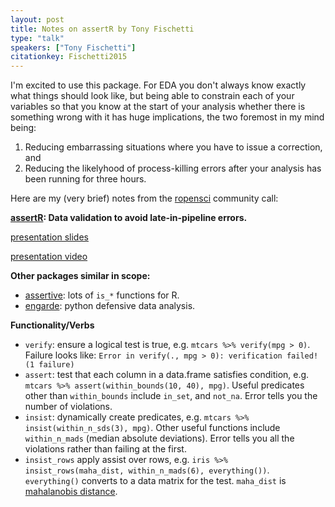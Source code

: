 ```yaml
---
layout: post
title: Notes on assertR by Tony Fischetti
type: "talk"
speakers: ["Tony Fischetti"]
citationkey: Fischetti2015
---
```


I'm excited to use this package. For EDA you don't always know exactly what things should look like, but being able to constrain each of your variables so that you know at the start of your analysis whether there is something wrong with it has huge implications, the two foremost in my mind being:

1. Reducing embarrassing situations where you have to issue a correction, and
2. Reducing the likelyhood of process-killing errors after your analysis has been running for three hours.

Here are my (very brief) notes from the [ropensci](https://ropensci.org/) community call:

**[assertR](https://github.com/tonyfischetti/assertr): Data validation to avoid late-in-pipeline errors.**

[presentation slides](https://statethatiamin.onlythisrose.com/assertr-presentation.html)

[presentation video](https://vimeo.com/channels/rocommunitycalls)

**Other packages similar in scope:**

* [assertive](https://cran.r-project.org/web/packages/assertive/index.html): lots of `is_*` functions for R.
* [engarde](https://github.com/TomAugspurger/engarde): python defensive data analysis.

**Functionality/Verbs**

* `verify`: ensure a logical test is true, e.g. `mtcars %>% verify(mpg > 0)`. Failure looks like: `Error in verify(., mpg > 0): verification failed! (1 failure)`
* `assert`: test that each column in a data.frame satisfies condition, e.g. `mtcars %>% assert(within_bounds(10, 40), mpg)`. Useful predicates other than `within_bounds` include `in_set`, and `not_na`. Error tells you the number of violations.
* `insist`: dynamically create predicates, e.g. `mtcars %>% insist(within_n_sds(3), mpg)`. Other useful functions include `within_n_mads` (median absolute deviations). Error tells you all the violations rather than failing at the first.
* `insist_rows` apply assist over rows, e.g. `iris %>% insist_rows(maha_dist, within_n_mads(6), everything())`. `everything()` converts to a data matrix for the test. `maha_dist` is [mahalanobis distance](https://en.wikipedia.org/wiki/Mahalanobis_distance).
